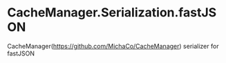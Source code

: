 # CacheManager.Serialization.fastJSON
CacheManager(https://github.com/MichaCo/CacheManager) serializer for fastJSON
